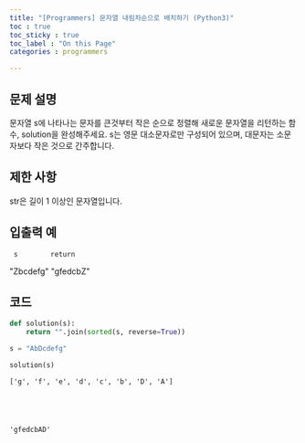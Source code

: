 ```yaml
---
title: "[Programmers] 문자열 내림차순으로 배치하기 (Python3)"
toc : true
toc_sticky : true
toc_label : "On this Page"
categories : programmers

---
```

## 문제 설명

문자열 s에 나타나는 문자를 큰것부터 작은 순으로 정렬해 새로운 문자열을 리턴하는 함수, solution을 완성해주세요.
s는 영문 대소문자로만 구성되어 있으며, 대문자는 소문자보다 작은 것으로 간주합니다.

## 제한 사항
str은 길이 1 이상인 문자열입니다.

## 입출력 예
     s	      return
"Zbcdefg"	"gfedcbZ"

## 코드


```python
def solution(s):
    return "".join(sorted(s, reverse=True))
```


```python
s = "AbDcdefg"
```


```python
solution(s)
```

    ['g', 'f', 'e', 'd', 'c', 'b', 'D', 'A']





    'gfedcbAD'




```python

```
